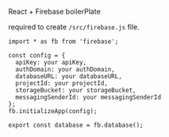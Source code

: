 React + Firebase boilerPlate

required to create `/src/firebase.js` file.

```
import * as fb from 'firebase';

const config = {
  apiKey: your apiKey,
  authDomain: your authDomain,
  databaseURL: your databaseURL,
  projectId: your projectId,
  storageBucket: your storageBucket,
  messagingSenderId: your messagingSenderId
};
fb.initializeApp(config);

export const database = fb.database();
```

